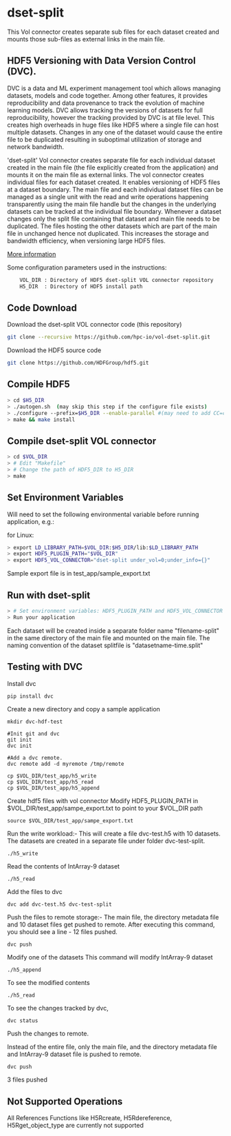 # dset-split
This Vol connector creates separate sub files for each dataset created and mounts those sub-files as external links in the main file.

## HDF5 Versioning with Data Version Control (DVC).

DVC is a data and ML experiment management tool which allows managing datasets, models and code together. Among other features, it provides reproducibility and data provenance to track the evolution of machine learning models. DVC allows tracking the versions of datasets for full reproducibility, however the tracking provided by DVC is at file level. This creates high overheads in huge files like HDF5 where a single file can host multiple datasets. Changes in any one of the dataset would cause the entire file to be duplicated resulting in suboptimal utilization of storage and network bandwidth.
 
'dset-split' Vol connector creates separate file for each individual dataset created in the main file (the file explicitly created from the application) and mounts it on the main file as external links. The vol connector creates individual files for each dataset created. It enables versioning of HDF5 files at a dataset boundary.
The main file and each individual dataset files can be managed as a single unit with the read and write operations happening transparently using the main file handle but the changes in the underlying datasets can be tracked at the individual file boundary. Whenever a dataset changes only the split file containing that dataset and main file needs to be duplicated. The files hosting the other datasets which are part of the main file in unchanged hence not duplicated. This increases the storage and bandwidth efficiency, when versioning large HDF5 files. 

 [More information](docs/README.md)
 
Some configuration parameters used in the instructions:
```bash
    VOL_DIR : Directory of HDF5 dset-split VOL connector repository   
    H5_DIR  : Directory of HDF5 install path
 ```

## Code Download
Download the dset-split VOL connector code (this repository) 
```bash
git clone --recursive https://github.com/hpc-io/vol-dset-split.git
```
Download the HDF5 source code
```bash
git clone https://github.com/HDFGroup/hdf5.git
```
## Compile HDF5
```bash
> cd $H5_DIR
> ./autogen.sh  (may skip this step if the configure file exists)
> ./configure --prefix=$H5_DIR --enable-parallel #(may need to add CC=cc or CC=mpicc)
> make && make install
```
## Compile dset-split VOL connector
```bash
> cd $VOL_DIR
> # Edit "Makefile"
> # Change the path of HDF5_DIR to H5_DIR
> make
```

## Set Environment Variables
Will need to set the following environmental variable before running application, e.g.:

for Linux:
```bash
> export LD_LIBRARY_PATH=$VOL_DIR:$H5_DIR/lib:$LD_LIBRARY_PATH
> export HDF5_PLUGIN_PATH="$VOL_DIR"
> export HDF5_VOL_CONNECTOR="dset-split under_vol=0;under_info={}" 
```
Sample export file is in test_app/sample_export.txt
## Run with dset-split
```bash
> # Set environment variables: HDF5_PLUGIN_PATH and HDF5_VOL_CONNECTOR
> Run your application
```
Each dataset will be created inside a separate folder name "filename-split" in the same directory of the main file and mounted on the main file.
The naming convention of the dataset splitfile is "datasetname-time.split"

## Testing with DVC

Install dvc
```bash
pip install dvc
```

Create a new directory and copy a sample application
```
mkdir dvc-hdf-test

#Init git and dvc
git init
dvc init

#Add a dvc remote.
dvc remote add -d myremote /tmp/remote

cp $VOL_DIR/test_app/h5_write
cp $VOL_DIR/test_app/h5_read
cp $VOL_DIR/test_app/h5_append
```

Create hdf5 files with vol connector
Modify HDF5_PLUGIN_PATH in $VOL_DIR/test_app/sampe_export.txt to point to your $VOL_DIR path
```
source $VOL_DIR/test_app/sampe_export.txt
```
Run the write workload:- This will create a file dvc-test.h5 with 10 datasets. The datasets are created
in a separate file under folder dvc-test-split.
```
./h5_write
```
Read the contents of IntArray-9 dataset
```
./h5_read
```
Add the files to dvc
```
dvc add dvc-test.h5 dvc-test-split
```
Push the files to remote storage:- The main file, the directory metadata file and 10 dataset files get pushed to remote.
After executing this command, you should see a line - 12 files pushed.
```
dvc push
```
Modify one of the datasets
This command will modify IntArray-9 dataset
```
./h5_append
```
To see the modified contents
```
./h5_read
```

To see the changes tracked by dvc, 
```
dvc status
```
Push the changes to remote.

Instead of the entire file, only the main file, and the directory metadata file and IntArray-9 dataset file is pushed to remote.
```
dvc push
```
3 files pushed


## Not Supported Operations 
All References Functions like H5Rcreate, H5Rdereference, H5Rget_object_type are currently not supported  

